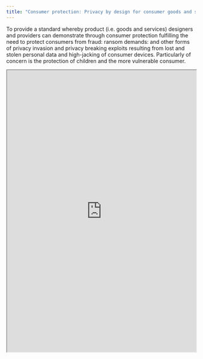 ```yaml
---
title: "Consumer protection: Privacy by design for consumer goods and services"
---
```


To provide a standard whereby product (i.e. goods and services) designers and providers can demonstrate through consumer protection fulfilling the need to protect consumers from fraud: ransom demands: and other forms of privacy invasion and privacy breaking exploits resulting from lost and stolen personal data and high-jacking of consumer devices. Particularly of concern is the protection of children and the more vulnerable consumer.

<iframe height="750" width="100%" src="https://ewelton.github.io/ktest/wiki.html#Consumer%20protection:%20Privacy%20by%20design%20for%20consumer%20goods%20and%20services"></iframe>
